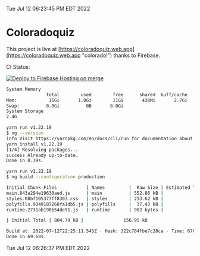 Tue Jul 12 06:23:45 PM EDT 2022

# Coloradoquiz


This project is live at [https://coloradoquiz.web.app](https://coloradoquiz.web.app "colorado!") thanks to Firebase.

CI Status: 

[![Deploy to Firebase Hosting on merge](https://github.com/teamkushal/coloradoquiz/actions/workflows/firebase-hosting-merge.yml/badge.svg)](https://github.com/teamkushal/coloradoquiz/actions/workflows/firebase-hosting-merge.yml)

```bash
System Memory
               total        used        free      shared  buff/cache   available
Mem:            15Gi       1.0Gi        11Gi       438Mi       2.7Gi        13Gi
Swap:          8.0Gi          0B       8.0Gi
System Storage
2.4G	.
```
```bash
yarn run v1.22.19
$ ng --version
info Visit https://yarnpkg.com/en/docs/cli/run for documentation about this command.
yarn install v1.22.19
[1/4] Resolving packages...
success Already up-to-date.
Done in 0.39s.
```
```bash
yarn run v1.22.19
$ ng build --configuration production

Initial Chunk Files           | Names         |  Raw Size | Estimated Transfer Size
main.843a294e19630aed.js      | main          | 552.86 kB |               131.86 kB
styles.08bf105377ff8303.css   | styles        | 213.62 kB |                12.63 kB
polyfills.9349187268fa1db5.js | polyfills     |  37.43 kB |                11.96 kB
runtime.2731ab190b54de91.js   | runtime       | 902 bytes |               517 bytes

| Initial Total | 804.79 kB |               156.95 kB

Build at: 2022-07-12T22:25:11.545Z - Hash: 322c784fbe7c28ca - Time: 67095ms
Done in 69.68s.
```
Tue Jul 12 06:26:37 PM EDT 2022
